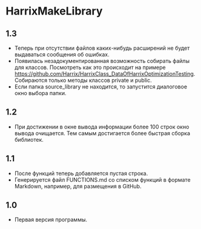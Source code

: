HarrixMakeLibrary
=================

1.3
---
 * Теперь при отсутствии файлов каких-нибудь расширений не будет выдаваться сообщения об ошибках.
 * Появилась незадокументированная возможность собирать файлы для классов. Посмотреть как это происходит на примере https://github.com/Harrix/HarrixClass_DataOfHarrixOptimizationTesting. Собираются только методы классов private и public.
 * Если папка source_library не находится, то запустится диалоговое окно выбора папки.

1.2
---
 * При достижении в окне вывода информации более 100 строк окно вывода очищается. Тем самым достигается более быстрая сборка библиотек.

1.1
---
 * После функций теперь добавляется пустая строка.
 * Генерируется файл FUNCTIONS.md со списком функций в формате Markdown, например, для размещения в GitHub.

1.0
---
 * Первая версия программы.